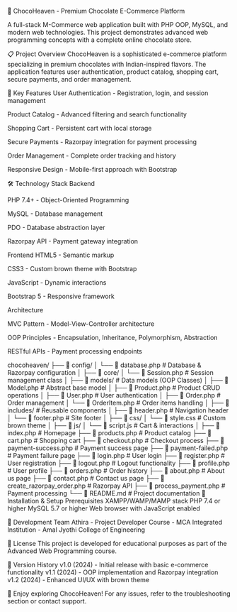 🍫 ChocoHeaven - Premium Chocolate E-Commerce Platform

A full-stack M-Commerce web application built with PHP OOP, MySQL, and modern web technologies. This project demonstrates advanced web programming concepts with a complete online chocolate store.

📋 Project Overview
ChocoHeaven is a sophisticated e-commerce platform specializing in premium chocolates with Indian-inspired flavors. The application features user authentication, product catalog, shopping cart, secure payments, and order management.

🎯 Key Features
User Authentication - Registration, login, and session management 

Product Catalog - Advanced filtering and search functionality

Shopping Cart - Persistent cart with local storage

Secure Payments - Razorpay integration for payment processing

Order Management - Complete order tracking and history

Responsive Design - Mobile-first approach with Bootstrap

🛠️ Technology Stack
Backend

PHP 7.4+ - Object-Oriented Programming

MySQL - Database management

PDO - Database abstraction layer

Razorpay API - Payment gateway integration

Frontend
HTML5 - Semantic markup

CSS3 - Custom brown theme with Bootstrap

JavaScript - Dynamic interactions

Bootstrap 5 - Responsive framework

Architecture

MVC Pattern - Model-View-Controller architecture

OOP Principles - Encapsulation, Inheritance, Polymorphism, Abstraction

RESTful APIs - Payment processing endpoints

chocoheaven/
├── 📁 config/
│   └── 📄 database.php                 # Database & Razorpay configuration
│
├── 📁 core/
│   └── 📄 Session.php                  # Session management class
│
├── 📁 models/                          # Data models (OOP Classes)
│   ├── 📄 Model.php                    # Abstract base model
│   ├── 📄 Product.php                  # Product CRUD operations
│   ├── 📄 User.php                     # User authentication
│   ├── 📄 Order.php                    # Order management
│   └── 📄 OrderItem.php                # Order items handling
│
├── 📁 includes/                        # Reusable components
│   ├── 📄 header.php                   # Navigation header
│   └── 📄 footer.php                   # Site footer
│
├── 📁 css/
│   └── 📄 style.css                    # Custom brown theme
│
├── 📁 js/
│   └── 📄 script.js                    # Cart & interactions
│
├── 📄 index.php                        # Homepage
├── 📄 products.php                     # Product catalog
├── 📄 cart.php                         # Shopping cart
├── 📄 checkout.php                     # Checkout process
├── 📄 payment-success.php              # Payment success page
├── 📄 payment-failed.php               # Payment failure page
├── 📄 login.php                        # User login
├── 📄 register.php                     # User registration
├── 📄 logout.php                       # Logout functionality
├── 📄 profile.php                      # User profile
├── 📄 orders.php                       # Order history
├── 📄 about.php                        # About us page
├── 📄 contact.php                      # Contact us page
├── 📄 create_razorpay_order.php        # Razorpay API
├── 📄 process_payment.php              # Payment processing
└── 📄 README.md                        # Project documentation
🚀 Installation & Setup
Prerequisites
XAMPP/WAMP/MAMP stack
PHP 7.4 or higher
MySQL 5.7 or higher
Web browser with JavaScript enabled

👥 Development Team
Athira - Project Developer
Course - MCA Integrated
Institution - Amal Jyothi College of Engineering

📄 License
This project is developed for educational purposes as part of the Advanced Web Programming course.

🔄 Version History
v1.0 (2024) - Initial release with basic e-commerce functionality
v1.1 (2024) - OOP implementation and Razorpay integration
v1.2 (2024) - Enhanced UI/UX with brown theme

🍫 Enjoy exploring ChocoHeaven! For any issues, refer to the troubleshooting section or contact support.
